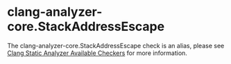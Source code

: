 # clang-analyzer-core.StackAddressEscape

The clang-analyzer-core.StackAddressEscape check is an alias, please see
[Clang Static Analyzer Available
Checkers](https://clang.llvm.org/docs/analyzer/checkers.html#core-stackaddressescape)
for more information.
